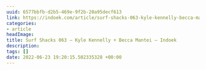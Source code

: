 ```yaml
---
uuid: 6577bbfb-d2b5-469e-9f2b-20a95decf613
link: https://indoek.com/article/surf-shacks-063-kyle-kennelly-becca-mantei/
categories:
- article
headImage:
title: Surf Shacks 063 – Kyle Kennelly + Becca Mantei – Indoek
description:
tags: []
date: 2022-06-23 19:20:15.502335328 +00:00
---
```

